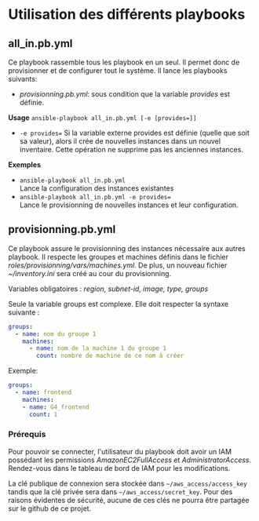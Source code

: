 # Utilisation des différents playbooks
## all_in.pb.yml
Ce playbook rassemble tous les playbook en un seul. Il permet donc de provisionner et de configurer tout le système.
Il lance les playbooks suivants:
- *provisionning.pb.yml*: sous condition que la variable *provides* est définie.

**Usage**
`ansible-playbook all_in.pb.yml [-e [provides=]]`

- `-e provides=`
Si la variable externe provides est définie (quelle que soit sa valeur), alors il crée de nouvelles instances dans un nouvel inventaire.
Cette opération ne supprime pas les anciennes instances.

**Exemples**
- `ansible-playbook all_in.pb.yml`\
Lance la configuration des instances existantes
- `ansible-playbook all_in.pb.yml -e provides=`\
Lance le provisionning de nouvelles instances et leur configuration.

## provisionning.pb.yml
Ce playbook assure le provisionning des instances nécessaire aux autres playbook. Il respecte les groupes et machines définis dans le fichier *roles/provisionning/vars/machines.yml*. De plus, un nouveau fichier *~/inventory.ini* sera créé au cour du provisionning.

Variables obligatoires : *region, subnet-id, image, type, groups*

Seule la variable groups est complexe. Elle doit respecter la syntaxe suivante :
```yml
groups:
  - name: nom du groupe 1
    machines:
      - name: nom de la machine 1 du groupe 1
        count: nombre de machine de ce nom à créer
```
Exemple:
```yml
groups:
  - name: frontend
    machines:
    - name: G4_frontend
      count: 1
```
### Prérequis
Pour pouvoir se connecter, l'utilisateur du playbook doit avoir un IAM possédant les permissions *AmazonEC2FullAccess* et *AdministratorAccess*. Rendez-vous dans le tableau de bord de IAM pour les modifications.

La clé publique de connexion sera stockée dans `~/aws_access/access_key` tandis que la clé privée sera dans `~/aws_access/secret_key`. Pour des raisons évidentes de sécurité, aucune de ces clés ne pourra être partagée sur le github de ce projet.